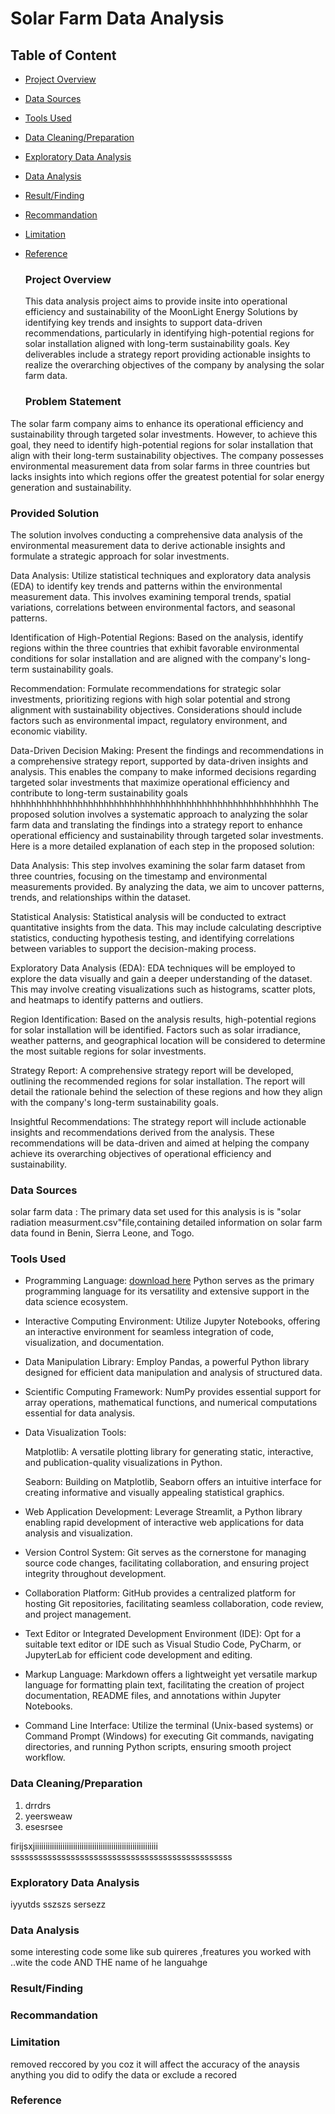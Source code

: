 # Solar Farm Data Analysis
## Table of Content
- [Project Overview](#project-overview)
- [Data Sources](#data-sources)
- [Tools Used]()
- [Data Cleaning/Preparation]()
- [Exploratory Data Analysis]()
- [Data Analysis]()
- [Result/Finding]()
 - [Recommandation]()
- [Limitation]()
- [Reference]()


  ### Project Overview
  This data analysis project aims to provide insite into operational efficiency and sustainability of the MoonLight Energy Solutions by identifying key trends and insights to support data-driven recommendations, particularly in identifying high-potential regions for solar installation aligned with long-term sustainability goals. Key deliverables include a strategy report providing actionable insights to realize the overarching objectives of the company by analysing the solar farm data.

  ### Problem Statement
The solar farm company aims to enhance its operational efficiency and sustainability through targeted solar investments. However, to achieve this goal, they need to identify high-potential regions for solar installation that align with their long-term sustainability objectives. The company possesses environmental measurement data from solar farms in three countries but lacks insights into which regions offer the greatest potential for solar energy generation and sustainability.
  

### Provided Solution

The solution involves conducting a comprehensive data analysis of the environmental measurement data to derive actionable insights and formulate a strategic approach for solar investments. 

Data Analysis: Utilize statistical techniques and exploratory data analysis (EDA) to identify key trends and patterns within the environmental measurement data. This involves examining temporal trends, spatial variations, correlations between environmental factors, and seasonal patterns.

Identification of High-Potential Regions: Based on the analysis, identify regions within the three countries that exhibit favorable environmental conditions for solar installation and are aligned with the company's long-term sustainability goals.

Recommendation: Formulate recommendations for strategic solar investments, prioritizing regions with high solar potential and strong alignment with sustainability objectives. Considerations should include factors such as environmental impact, regulatory environment, and economic viability.

Data-Driven Decision Making: Present the findings and recommendations in a comprehensive strategy report, supported by data-driven insights and analysis. This enables the company to make informed decisions regarding targeted solar investments that maximize operational efficiency and contribute to long-term sustainability goals
hhhhhhhhhhhhhhhhhhhhhhhhhhhhhhhhhhhhhhhhhhhhhhhhhhhhhhhh
The proposed solution involves a systematic approach to analyzing the solar farm data and translating the findings into a strategy report to enhance operational efficiency and sustainability through targeted solar investments. Here is a more detailed explanation of each step in the proposed solution:

Data Analysis: This step involves examining the solar farm dataset from three countries, focusing on the timestamp and environmental measurements provided. By analyzing the data, we aim to uncover patterns, trends, and relationships within the dataset.

Statistical Analysis: Statistical analysis will be conducted to extract quantitative insights from the data. This may include calculating descriptive statistics, conducting hypothesis testing, and identifying correlations between variables to support the decision-making process.

Exploratory Data Analysis (EDA): EDA techniques will be employed to explore the data visually and gain a deeper understanding of the dataset. This may involve creating visualizations such as histograms, scatter plots, and heatmaps to identify patterns and outliers.

Region Identification: Based on the analysis results, high-potential regions for solar installation will be identified. Factors such as solar irradiance, weather patterns, and geographical location will be considered to determine the most suitable regions for solar investments.

Strategy Report: A comprehensive strategy report will be developed, outlining the recommended regions for solar installation. The report will detail the rationale behind the selection of these regions and how they align with the company's long-term sustainability goals.

Insightful Recommendations: The strategy report will include actionable insights and recommendations derived from the analysis. These recommendations will be data-driven and aimed at helping the company achieve its overarching objectives of operational efficiency and sustainability.

  ### Data Sources
  solar farm data : The primary data set used for this analysis is is "solar radiation measurment.csv"file,containing detailed information on solar farm data found in Benin, Sierra Leone, and Togo.

### Tools Used
- Programming Language: [download here](https://chat.openai.com/)
Python serves as the primary programming language for its versatility and extensive support in the data science ecosystem.
- Interactive Computing Environment: 
Utilize Jupyter Notebooks, offering an interactive environment for seamless integration of code, visualization, and documentation.
- Data Manipulation Library:
Employ Pandas, a powerful Python library designed for efficient data manipulation and analysis of structured data.
- Scientific Computing Framework: 
NumPy provides essential support for array operations, mathematical functions, and numerical computations essential for data analysis.
- Data Visualization Tools:

  Matplotlib: A versatile plotting library for generating static, interactive, and publication-quality visualizations in Python.
  
  Seaborn: Building on Matplotlib, Seaborn offers an intuitive interface for creating informative and visually appealing statistical graphics.
- Web Application Development:
Leverage Streamlit, a Python library enabling rapid development of interactive web applications for data analysis and visualization.
- Version Control System:
Git serves as the cornerstone for managing source code changes, facilitating collaboration, and ensuring project integrity throughout development.
- Collaboration Platform: 
GitHub provides a centralized platform for hosting Git repositories, facilitating seamless collaboration, code review, and project management.
- Text Editor or Integrated Development Environment (IDE): 
Opt for a suitable text editor or IDE such as Visual Studio Code, PyCharm, or JupyterLab for efficient code development and editing.
- Markup Language:
Markdown offers a lightweight yet versatile markup language for formatting plain text, facilitating the creation of project documentation, README files, and annotations within Jupyter Notebooks.
- Command Line Interface:
Utilize the terminal (Unix-based systems) or Command Prompt (Windows) for executing Git commands, navigating directories, and running Python scripts, ensuring smooth project workflow.

### Data Cleaning/Preparation
1. drrdrs
2. yeersweaw
3. esesrsee


firijsxjiiiiiiiiiiiiiiiiiiiiiiiiiiiiiiiiiiiiiiiiiiiiiiiiiiiiiiiiii
ssssssssssssssssssssssssssssssssssssssssssssssss

### Exploratory Data Analysis
iyyutds
sszszs
sersezz
### Data Analysis 
some interesting code some like sub quireres ,freatures you worked with ..wite the code AND THE name of he languahge 


### Result/Finding









### Recommandation




### Limitation
removed reccored by you coz it will affect the accuracy of the anaysis
anything you did to odify the data  or exclude a recored
### Reference











   
